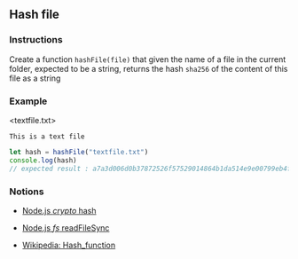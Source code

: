 ## Hash file 

### Instructions

Create a function `hashFile(file)` that given the name of a file in the current folder, expected to be a string, returns the hash `sha256` of the content of this file as a string

### Example
<textfile.txt>
```
This is a text file

```
```js
let hash = hashFile("textfile.txt")
console.log(hash) 
// expected result : a7a3d006d0b37872526f57529014864b1da514e9e00799eb4f8b71d080c5a9a6

```

### Notions

- [Node.js _crypto_ hash](https://nodejs.org/docs/latest-v14.x/api/crypto.html#crypto_class_hash)
- [Node.js _fs_ readFileSync](https://nodejs.org/docs/latest-v14.x/api/fs.html#fs_fs_readfilesync_path_options)

- [Wikipedia: Hash_function](https://en.wikipedia.org/wiki/Hash_function)